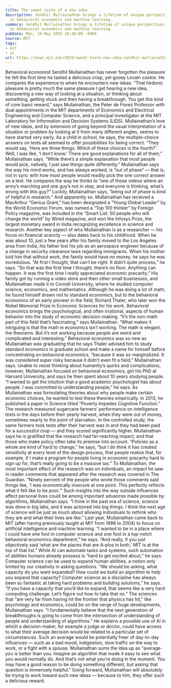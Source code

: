 ```yaml
---
title: The sweet taste of a new idea
description: Sendhil Mullainathan brings a lifetime of unique perspectives to research
  in behavioral economics and machine learning.
summary: Sendhil Mullainathan brings a lifetime of unique perspectives to research
  in behavioral economics and machine learning.
pubDate: Mon, 19 May 2025 16:30:00 -0400
source: MIT
tags:
- mit
- ai
url: https://news.mit.edu/2025/sweet-taste-new-idea-sendhil-mullainathan-0519
---
```


Behavioral economist Sendhil Mullainathan has never forgotten the pleasure he felt the first time he tasted a delicious crisp, yet gooey Levain cookie. He compares the experience to when he encounters new ideas.
“That hedonic pleasure is pretty much the same pleasure I get hearing a new idea, discovering a new way of looking at a situation, or thinking about something, getting stuck and then having a breakthrough. You get this kind of core basic reward,” says Mullainathan, the Peter de Florez Professor with dual appointments in the MIT departments of Economics and Electrical Engineering and Computer Science, and a principal investigator at the MIT Laboratory for Information and Decision Systems (LIDS).
Mullainathan’s love of new ideas, and by extension of going beyond the usual interpretation of a situation or problem by looking at it from many different angles, seems to have started very early. As a child in school, he says, the multiple-choice answers on tests all seemed to offer possibilities for being correct.
“They would say, ‘Here are three things. Which of these choices is the fourth?’ Well, I was like, ‘I don’t know.’ There are good explanations for all of them,” Mullainathan says. “While there’s a simple explanation that most people would pick, natively, I just saw things quite differently.”
Mullainathan says the way his mind works, and has always worked, is “out of phase” — that is, not in sync with how most people would readily pick the one correct answer on a test. He compares the way he thinks to “one of those videos where an army’s marching and one guy’s not in step, and everyone is thinking, what’s wrong with this guy?”
Luckily, Mullainathan says, “being out of phase is kind of helpful in research.”
And apparently so. Mullainathan has received a MacArthur “Genius Grant,” has been designated a “Young Global Leader” by the World Economic Forum, was named a “Top 100 thinker” by Foreign Policy magazine, was included in the “Smart List: 50 people who will change the world” by Wired magazine, and won the Infosys Prize, the largest monetary award in India recognizing excellence in science and research.
Another key aspect of who Mullainathan is as a researcher — his focus on financial scarcity — also dates back to his childhood. When he was about 10, just a few years after his family moved to the Los Angeles area from India, his father lost his job as an aerospace engineer because of a change in security clearance laws regarding immigrants. When his mother told him that without work, the family would have no money, he says he was incredulous.
“At first I thought, that can’t be right. It didn’t quite process,” he says. “So that was the first time I thought, there’s no floor. Anything can happen. It was the first time I really appreciated economic precarity.”
His family got by running a video store and then other small businesses, and Mullainathan made it to Cornell University, where he studied computer science, economics, and mathematics. Although he was doing a lot of math, he found himself drawn not to standard economics, but to the behavioral economics of an early pioneer in the field, Richard Thaler, who later won the Nobel Memorial Prize in Economic Sciences for his work. Behavioral economics brings the psychological, and often irrational, aspects of human behavior into the study of economic decision-making.
“It’s the non-math part of this field that’s fascinating,” says Mullainathan. “What makes it intriguing is that the math in economics isn’t working. The math is elegant, the theorems. But it’s not working because people are weird and complicated and interesting.”
Behavioral economics was so new as Mullainathan was graduating that he says Thaler advised him to study standard economics in graduate school and make a name for himself before concentrating on behavioral economics, “because it was so marginalized. It was considered super risky because it didn’t even fit a field,” Mullainathan says.
Unable to resist thinking about humanity’s quirks and complications, however, Mullainathan focused on behavioral economics, got his PhD at Harvard University, and says he then spent about 10 years studying people.
“I wanted to get the intuition that a good academic psychologist has about people. I was committed to understanding people,” he says.
As Mullainathan was formulating theories about why people make certain economic choices, he wanted to test these theories empirically.
In 2013, he published a paper in Science titled “Poverty Impedes Cognitive Function.” The research measured sugarcane farmers’ performance on intelligence tests in the days before their yearly harvest, when they were out of money, sometimes nearly to the point of starvation. In the controlled study, the same farmers took tests after their harvest was in and they had been paid for a successful crop — and they scored significantly higher.
Mullainathan says he is gratified that the research had far-reaching impact, and that those who make policy often take its premise into account.
“Policies as a whole are kind of hard to change,” he says, “but I do think it has created sensitivity at every level of the design process, that people realize that, for example, if I make a program for people living in economic precarity hard to sign up for, that’s really going to be a massive tax.”
To Mullainathan, the most important effect of the research was on individuals, an impact he saw in reader comments that appeared after the research was covered in The Guardian.
“Ninety percent of the people who wrote those comments said things like, ‘I was economically insecure at one point. This perfectly reflects what it felt like to be poor.’”
Such insights into the way outside influences affect personal lives could be among important advances made possible by algorithms, Mullainathan says.
“I think in the past era of science, science was done in big labs, and it was actioned into big things. I think the next age of science will be just as much about allowing individuals to rethink who they are and what their lives are like.”
Last year, Mullainathan came back to MIT (after having previously taught at MIT from 1998 to 2004) to focus on artificial intelligence and machine learning.
“I wanted to be in a place where I could have one foot in computer science and one foot in a top-notch behavioral economics department,” he says. “And really, if you just objectively said ‘what are the places that are A-plus in both,’ MIT is at the top of that list.”
While AI can automate tasks and systems, such automation of abilities humans already possess is “hard to get excited about,” he says. Computer science can be used to expand human abilities, a notion only limited by our creativity in asking questions.
“We should be asking, what capacity do you want expanded? How could we build an algorithm to help you expand that capacity? Computer science as a discipline has always been so fantastic at taking hard problems and building solutions,” he says. “If you have a capacity that you’d like to expand, that seems like a very hard computing challenge. Let’s figure out how to take that on.”
The sciences that “are very far from having hit the frontier that physics has hit,” like psychology and economics, could be on the verge of huge developments, Mullainathan says. “I fundamentally believe that the next generation of breakthroughs is going to come from the intersection of understanding of people and understanding of algorithms.”
He explains a possible use of AI in which a decision-maker, for example a judge or doctor, could have access to what their average decision would be related to a particular set of circumstances. Such an average would be potentially freer of day-to-day influences — such as a bad mood, indigestion, slow traffic on the way to work, or a fight with a spouse.
Mullainathan sums the idea up as “average-you is better than you. Imagine an algorithm that made it easy to see what you would normally do. And that’s not what you’re doing in the moment. You may have a good reason to be doing something different, but asking that question is immensely helpful.”
Going forward, Mullainathan will absolutely be trying to work toward such new ideas — because to him, they offer such a delicious reward.